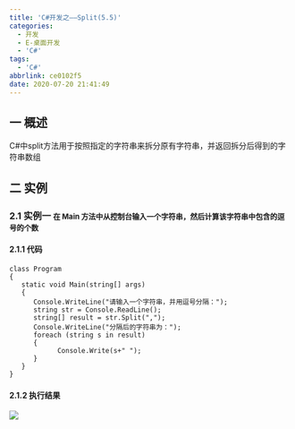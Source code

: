 ```yaml
---
title: 'C#开发之——Split(5.5)'
categories:
  - 开发
  - E-桌面开发
  - 'C#'
tags:
  - 'C#'
abbrlink: ce0102f5
date: 2020-07-20 21:41:49
---
```

## 一 概述

C#中split方法用于按照指定的字符串来拆分原有字符串，并返回拆分后得到的字符串数组

<!--more-->

## 二 实例

### 2.1 实例一 <font size=2> 在 Main 方法中从控制台输入一个字符串，然后计算该字符串中包含的逗号的个数 </font>

#### 2.1.1 代码

```
class Program
{
   static void Main(string[] args)
   {
      Console.WriteLine("请输入一个字符串，并用逗号分隔：");
      string str = Console.ReadLine();
      string[] result = str.Split(",");
      Console.WriteLine("分隔后的字符串为：");
      foreach (string s in result)
      {
            Console.Write(s+" ");
      }
   }
}
```

#### 2.1.2 执行结果

![][1]



[1]:https://raw.githubusercontent.com/PGzxc/CDN/master/blog-image/csharp-split-sample.png